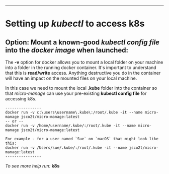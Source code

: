 ----
# Setting up _kubectl_ to access k8s

## Option: Mount a known-good _kubectl config file_ into the _docker image_ when launched:

The **-v** option for docker allows you to mount a local folder on your machine into a folder in the running docker container. It's important to understand that this is **read/write** access. Anything destructive you do in the container will have an impact on the mounted files on your local machine.

In this case we need to mount the local **.kube** folder into the container so that *micro-manage* can use your pre-existing **kubectl config file** for accessing k8s.

```
----------------
docker run -v c:\users\username\.kube\:/root/.kube -it --name micro-manage jsco2t/micro-manage:latest
-- or --
docker run -v /home/username/.kube/:/root/.kube -it --name micro-manage jsco2t/micro-manage:latest

For example - for a user named `Sue` on `macOS` that might look like this:
docker run -v /Users/sue/.kube/:/root/.kube -it --name jsco2t/micro-manage:latest
----------------
```

_To see more help run:_
**k8s**
